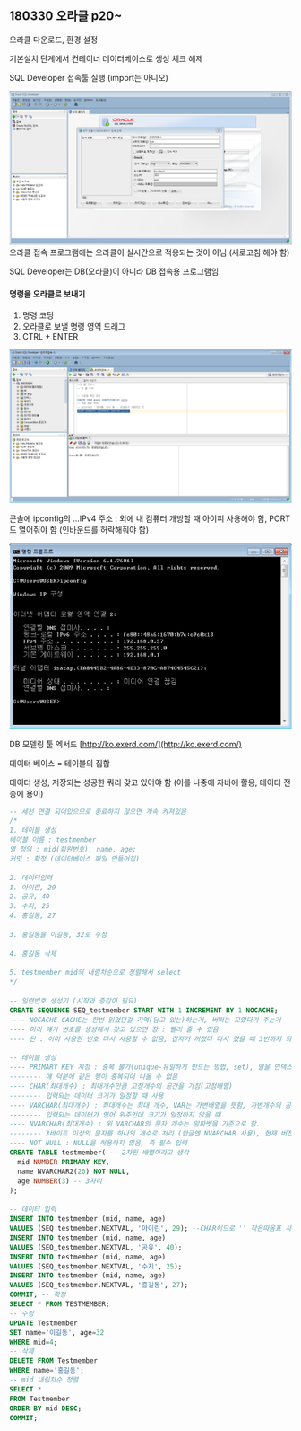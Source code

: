 ## 180330 오라클 p20~

오라클 다운로드, 환경 설정

기본설치 단계에서 컨테이너 데이터베이스로 생성 체크 해제

SQL Developer 접속툴 실행 \(import는 아니오\)

![](/assets/18033001import.png)오라클 접속 프로그램에는 오라클이 실시간으로 적용되는 것이 아님 \(새로고침 해야 함\)

SQL Developer는 DB\(오라클\)이 아니라 DB 접속용 프로그램임

#### 명령을 오라클로 보내기

1. 명령 코딩
2. 오라클로 보낼 명령 영역 드래그 
3. CTRL + ENTER

![](/assets/08033002import.png)

콘솔에 ipconfig의 ...IPv4 주소 : 외에 내 컴퓨터 개방할 때 아이피 사용해야 함, PORT도 열어줘야 함 \(인바운드를 허락해줘야 함\)

![](/assets/18033003import.png)



DB 모델링 툴 엑서드 [http://ko.exerd.com/](http://ko.exerd.com/)

데이터 베이스 = 테이블의 집합

데이터 생성, 저장되는 성공한 쿼리 갖고 있어야 함 \(이를 나중에 자바에 활용, 데이터 전송에 용이\)

```sql
-- 세선 연결 되어있으므로 종료하지 않으면 계속 켜져있음
/*
1. 테이블 생성
테이블 이름 : testmember
열 정의 : mid(회원번호), name, age;
커밋 : 확정 (데이터베이스 파일 만들어짐)

2. 데이터입력
1. 아이린, 29
2. 공유, 40
3. 수지, 25
4. 홍길동, 27

3. 홍길동을 이길동, 32로 수정

4. 홍길동 삭제

5. testmember mid의 내림차순으로 정렬해서 select
*/

-- 일련번호 생성기 (시작과 증감이 필요)
CREATE SEQUENCE SEQ_testmember START WITH 1 INCREMENT BY 1 NOCACHE;
---- NOCACHE CACHE는 한번 읽었던걸 기억(담고 있는)하는거, 버퍼는 모았다가 주는거
---- 미리 얘가 번호를 생성해서 갖고 있으면 장 : 빨리 줄 수 있음
---- 단 : 이미 사용한 번호 다시 사용할 수 없음, 갑자기 꺼졌다 다시 켰을 때 3번까지 되었다 갑자기 7번 되고...(따라서 끌 때 캐시가 없어지도록 )

-- 테이블 생성
---- PRIMARY KEY 지정 : 중복 불가(unique-유일하게 만드는 방법, set), 열을 인덱스화함(빠른 조회, 정확도(고유한 번호(ex. 동명이인같은 상황 피함))를 위해 정렬
-------- 얘 덕분에 같은 행이 중복되어 나올 수 없음
---- CHAR(최대개수) : 최대개수만큼 고정개수의 공간을 가짐(고정배열)
-------- 입력되는 데이터 크기가 일정할 때 사용 
---- VARCHAR(최대개수) : 최대개수는 최대 개수, VAR는 가변배열을 뜻함, 가변개수의 공간을 가짐
-------- 입력되는 데이터가 영어 위주인데 크기가 일정하지 않을 때
---- NVARCHAR(최대개수) : 위 VARCHAR의 문자 개수는 알파벳을 기준으로 함.
-------- 3바이트 이상의 문자를 하나의 개수로 처리 (한글엔 NVARCHAR 사용), 현재 버전은 NVARCHAR2 사용
---- NOT NULL : NULL을 허용하지 않음, 즉 필수 입력
CREATE TABLE testmember( -- 2차원 배열이라고 생각
  mid NUMBER PRIMARY KEY,
  name NVARCHAR2(20) NOT NULL, 
  age NUMBER(3) -- 3자리
);
  
-- 데이터 입력
INSERT INTO testmember (mid, name, age) 
VALUES (SEQ_testmember.NEXTVAL, '아이린', 29); --CHAR이므로 '' 작은따옴표 사용
INSERT INTO testmember (mid, name, age) 
VALUES (SEQ_testmember.NEXTVAL, '공유', 40);
INSERT INTO testmember (mid, name, age) 
VALUES (SEQ_testmember.NEXTVAL, '수지', 25);
INSERT INTO testmember (mid, name, age) 
VALUES (SEQ_testmember.NEXTVAL, '홍길동', 27);
COMMIT; -- 확정
SELECT * FROM TESTMEMBER;
-- 수정
UPDATE Testmember
SET name='이길동', age=32
WHERE mid=4;
-- 삭제
DELETE FROM Testmember
WHERE name='홍길동';
-- mid 내림차순 정렬
SELECT *
FROM Testmember
ORDER BY mid DESC;
COMMIT;






```



